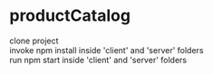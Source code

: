 # productCatalog
clone project\
invoke npm install inside 'client' and 'server' folders\
run npm start inside 'client' and 'server' folders
